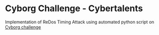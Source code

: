 # Cyborg Challenge - Cybertalents
Implementation of ReDos Timing Attack using automated python script on [Cyborg challenge](https://cybertalents.com/challenges/web/cyborg)

